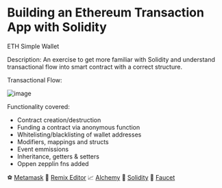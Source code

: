 # Building an Ethereum Transaction App with Solidity
ETH Simple Wallet


Description:
An exercise to get more familiar with Solidity and understand transactional flow into smart contract with a correct structure.

Transactional Flow:

![image](https://user-images.githubusercontent.com/76404702/190504190-783853c5-e792-4a05-a198-0c8e296ef753.png)

Functionality covered:

- Contract creation/destruction
- Funding a contract via anonymous function
- Whitelisting/blacklisting of wallet addresses
- Modifiers, mappings and structs
- Event emmissions
- Inheritance, getters & setters
- Oppen zepplin fns added

⚽ [Metamask](https://metamask.io/)
🚀 [Remix Editor](https://remix-project.org/)
📈 [Alchemy](https://www.alchemy.com/)
🐻 [Solidity](https://docs.soliditylang.org/en/v0.8.17/)
🎅 [Faucet](https://faucets.chain.link/)
